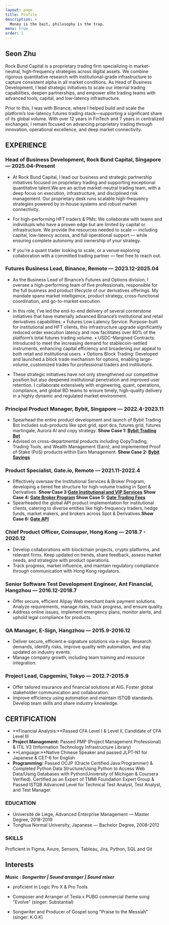```yaml
---
layout: page
title: Profile
description: >
  Money is the bait, philosophy is the trap.
menu: true
order: 1
---
```


## Seon Zhu 

Rock Bund Capital is a proprietary trading firm specializing in market-neutral, high-frequency strategies across digital assets. We combine rigorous quantitative research with institutional-grade infrastructure to capture consistent alpha in all market conditions. As Head of Business Development, I lead strategic initiatives to scale our internal trading capabilities, deepen partnerships, and empower elite trading teams with advanced tools, capital, and low-latency infrastructure.

Prior to this, I was with Binance, where I helped build and scale the platform’s low-latency futures trading stack—supporting a significant share of its global volume. With over 12 years in FinTech and 7 years in centralized exchanges, I remain focused on advancing proprietary trading through innovation, operational excellence, and deep market connectivity.

## **EXPERIENCE**

### **Head of Business Development, Rock Bund Capital, Singapore — 2025.04-Present**

- At Rock Bund Capital, I lead our business and strategic partnership initiatives focused on proprietary trading and supporting exceptional quantitative talent.We are an active market-neutral trading team, with a deep focus on execution, infrastructure, and disciplined risk management. Our proprietary desk runs scalable high-frequency strategies powered by in-house systems and robust market connectivity.

- For high-performing HFT traders & PMs: We collaborate with teams and individuals who have a proven edge but are limited by capital or infrastructure. We provide the resources needed to scale — including capital, low-latency access, and full operational support — while ensuring complete autonomy and ownership of your strategy.

- If you're a quant trader looking to scale, or a venue exploring collaboration with a committed trading partner — feel free to reach out.

### **Futures Business Lead, Binance, Remote — 2023.12-2025.04**

- As the Business Lead of Binance’s Futures and Options division, I oversee a high-performing team of five professionals, responsible for the full business and product lifecycle of our derivatives offerings. My mandate spans market intelligence, product strategy, cross-functional coordination, and go-to-market execution.

- In this role, I’ve led the end-to-end delivery of several cornerstone initiatives that have materially advanced Binance’s institutional and retail derivatives capabilities:
 • Futures Low Latency Service: Purpose-built for institutional and HFT clients, this infrastructure upgrade significantly reduced order execution latency and now facilitates over 80% of the platform’s total futures trading volume.
 • USDC-Margined Contracts: Introduced to meet the increasing demand for stablecoin-settled instruments, enhancing capital efficiency and broadening our appeal to both retail and institutional users.
 • Options Block Trading: Developed and launched a block trade mechanism for options, enabling large-volume, customized trades for professional traders and institutions.

- These strategic initiatives have not only strengthened our competitive position but also deepened institutional penetration and improved user retention. I collaborate extensively with engineering, quant, operations, compliance, and global BD teams to ensure timely, high-quality delivery in a highly dynamic and regulated market environment.

### **Principal Product Manager, Bybit, Singapore — 2022.4-2023.11**

- Spearhead the entire product development and launch of Bybit Trading Bot includes sub-products like spot grid, spot dca, futures grid, futures martingale, Aurora AI and copy strategy. **Show Case 1: [Bybit Trading Bot](https://www.bybit.com/en-US/tradingbot)**
- Advised on cross-departmental products including CopyTrading, Trading Tools, and Wealth Management (Earn), and implemented Proof of Stake (PoS) products within Earn Management. **Show Case 2: [Bybit Savings](https://www.bybit.com/en-US/earn/savings)**

### **Product Specialist, Gate.io, Remote — 2021.11-2022.4**

- Effectively oversaw the Institutional Services & Broker Program, developing a tiered fee structure for high-volume trading in Spot & Derivatives. **Show Case 3:[Gate Institutional and VIP Services](https://www.gate.io/institution)** **Show Case 4: [Gate Broker Program](https://www.gate.io/zh/broker_program) Show Case 5: [Gate Trading Fees](https://www.gate.io/zh/fee)**
- Spearheaded the global API product implementation for institutional clients, catering to diverse entities like high-frequency traders, hedge funds, market makers, and brokers across Spot & Derivatives.**Show Case 6: [Gate API](https://www.gate.io/gate-api)**

### **Chief Product Officer, Coinsuper, Hong Kong — 2018.7 - 2020.12**

- Develop collaborations with blockchain projects, crypto platforms, and relevant firms. Keep updated on trends, share feedback, assess market needs, and strategize with product operations.
- Track progress, market influence, and maintain regulatory compliance through communication with Hong Kong regulators.

### **Senior Software Test Development Engineer, Ant Financial, Hangzhou — 2016.12-2018.7**

- Offer secure, efficient Alipay Web merchant bank payment solutions. Analyze requirements, manage risks, track progress, and ensure quality.
- Address online issues, implement emergency plans, monitor alerts, and uphold legal compliance for products.

### **QA Manager, E-Sign, Hangzhou — 2015.9-2016.12**

- Deliver secure, efficient e-signature solutions via e-sign. Research demands, identify risks, improve quality with automation, and stay updated on industry events.
- Manage company growth, including team training and resource integration.

### **Project Lead, Capgemini, Tokyo — 2012.7-2015.9**

- Offer tailored insurance and financial solutions at AIG. Foster global stakeholder communication and collaboration.
- Improve efficiency using automation and maintain ISTQB standards. Develop team skills and share industry knowledge.

## CERTIFICATION

- **Financial Analysis:**Passed CFA Level I & Level II, Candidate of CFA Level III
- **Project Management:** Passed PMP (Project Management Professional) & ITIL V3 (Information Technology Infrastructure Library)
- **Language:**Native Chinese Speaker and passed JLPT-N1 for Japanese & CET-6 for English
- **Programming:** Passed OCJP (Oracle Certified Java Programmer) & Completed Python Data Structure/Using Python to Access Web Data/Using Databases with Python(University of Michigan & Coursera Verified). Certified as an Expert of TMMi Foundation Expert Group & Passed ISTQB Advanced Level for Technical Test Analyst, Test Analyst, and Test Manager.

### **EDUCATION**

- Université de Liège, Advanced Enterprise Management — Master Degree, 2018-2019
- Tonghua Normal University, Japanese — Bachelor Degree, 2008-2012

### **SKILLS**

Proficient in Figma, Axure, Sensors, Tableau, Jira, Python, SQL and Git

## Interests
**Music : _Songwriter | Sound arranger | Sound mixer_**

* proficient in Logic Pro X & Pro Tools 

* Composer and Arranger of Tesla x PUBG commercial theme song "Evolve" (singer: Substantial)

* Songwriter and Producer of Gospel song "Praise to the Messiah" (singer: K.O.K)
